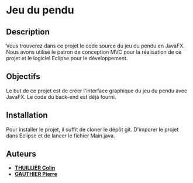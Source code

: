 # Jeu du pendu

## Description

Vous trouverez dans ce projet le code source du jeu du pendu en JavaFX.
Nous avons utilisé le patron de conception MVC pour la réalisation de ce projet et le logiciel Eclipse pour le développement.

## Objectifs

Le but de ce projet est de créer l'interface graphique du jeu du pendu avec JavaFX.
Le code du back-end est déjà fourni.

## Installation

Pour installer le projet, il suffit de cloner le dépôt git.
D'imporer le projet dans Eclipse et de lancer le fichier Main.java.

## Auteurs
* **[THUILLIER Colin](https://github.com/THUILLIERColin)**
* **[GAUTHIER Pierre](https://github.com/PierreGauthier57)**
